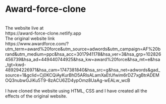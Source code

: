 # Award-force-clone
<br>
The website live at 
<br>
https://award-force-clone.netlify.app
<br>
The original website link
<br>
https://www.awardforce.com/?utm_term=award%20force&utm_source=adwords&utm_campaign=AF%20brand&utm_medium=ppc&hsa_acc=3017941178&hsa_ver=3&hsa_grp=102826456739&hsa_ad=449440744925&hsa_kw=award%20force&hsa_mt=e&hsa_tgt=kwd-489294226971&hsa_cam=1747381840&hsa_src=g&hsa_net=adwords&gad_source=1&gclid=Cj0KCQiAyKurBhD5ARIsALamXaEtUfwim6rDZ7xgBtrADEMOQ3nubwGJiKu5T9-8zACU6ZD4ypOmz8UaAg-wEALw_wcB
<br>
<br>
I have cloned the website using HTML, CSS and I have created all the effects of the original website.